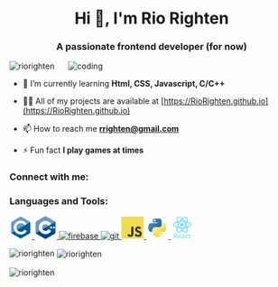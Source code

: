 <h1 align="center">Hi 👋, I'm Rio Righten</h1>
<h3 align="center">A passionate frontend developer (for now)</h3>

<img align="right" alt="coding" width="400" src="https://cdna.artstation.com/p/assets/images/images/028/102/058/original/pixel-jeff-matrix-s.gif?1593487263" >

<p align="left"> <img src="https://komarev.com/ghpvc/?username=riorighten&label=Profile%20views&color=0e75b6&style=flat" alt="riorighten" /> </p>



- 🌱 I’m currently learning **Html, CSS, Javascript, C/C++**

- 👨‍💻 All of my projects are available at [https://RioRighten.github.io](https://RioRighten.github.io)

- 📫 How to reach me **rrighten@gmail.com**

- ⚡ Fun fact **I play games at times**

<h3 align="left">Connect with me:</h3>
<p align="left">
</p>

<h3 align="left">Languages and Tools:</h3>
<p align="left"> <a href="https://www.cprogramming.com/" target="_blank" rel="noreferrer"> <img src="https://raw.githubusercontent.com/devicons/devicon/master/icons/c/c-original.svg" alt="c" width="40" height="40"/> </a> <a href="https://www.w3schools.com/cpp/" target="_blank" rel="noreferrer"> <img src="https://raw.githubusercontent.com/devicons/devicon/master/icons/cplusplus/cplusplus-original.svg" alt="cplusplus" width="40" height="40"/> </a> <a href="https://firebase.google.com/" target="_blank" rel="noreferrer"> <img src="https://www.vectorlogo.zone/logos/firebase/firebase-icon.svg" alt="firebase" width="40" height="40"/> </a> <a href="https://git-scm.com/" target="_blank" rel="noreferrer"> <img src="https://www.vectorlogo.zone/logos/git-scm/git-scm-icon.svg" alt="git" width="40" height="40"/> </a> <a href="https://developer.mozilla.org/en-US/docs/Web/JavaScript" target="_blank" rel="noreferrer"> <img src="https://raw.githubusercontent.com/devicons/devicon/master/icons/javascript/javascript-original.svg" alt="javascript" width="40" height="40"/> </a> <a href="https://www.python.org" target="_blank" rel="noreferrer"> <img src="https://raw.githubusercontent.com/devicons/devicon/master/icons/python/python-original.svg" alt="python" width="40" height="40"/> </a> <a href="https://reactjs.org/" target="_blank" rel="noreferrer"> <img src="https://raw.githubusercontent.com/devicons/devicon/master/icons/react/react-original-wordmark.svg" alt="react" width="40" height="40"/> </a> </p>

<p><img align="left" src="https://github-readme-stats.vercel.app/api/top-langs?username=riorighten&show_icons=true&locale=en&layout=compact" alt="riorighten" /></p>

<p>&nbsp;<img align="center" src="https://github-readme-stats.vercel.app/api?username=riorighten&show_icons=true&locale=en" alt="riorighten" /></p>

<p><img align="center" src="https://github-readme-streak-stats.herokuapp.com/?user=riorighten&" alt="riorighten" /></p>